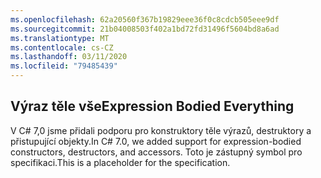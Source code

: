 ```yaml
---
ms.openlocfilehash: 62a20560f367b19829eee36f0c8cdcb505eee9df
ms.sourcegitcommit: 21b04008503f402a1bd72fd31496f5604bd8a6ad
ms.translationtype: MT
ms.contentlocale: cs-CZ
ms.lasthandoff: 03/11/2020
ms.locfileid: "79485439"
---
```

## <a name="expression-bodied-everything"></a><span data-ttu-id="55536-101">Výraz těle vše</span><span class="sxs-lookup"><span data-stu-id="55536-101">Expression Bodied Everything</span></span>

<span data-ttu-id="55536-102">V C# 7,0 jsme přidali podporu pro konstruktory těle výrazů, destruktory a přistupující objekty.</span><span class="sxs-lookup"><span data-stu-id="55536-102">In C# 7.0, we added support for expression-bodied constructors, destructors, and accessors.</span></span>  <span data-ttu-id="55536-103">Toto je zástupný symbol pro specifikaci.</span><span class="sxs-lookup"><span data-stu-id="55536-103">This is a placeholder for the specification.</span></span>
